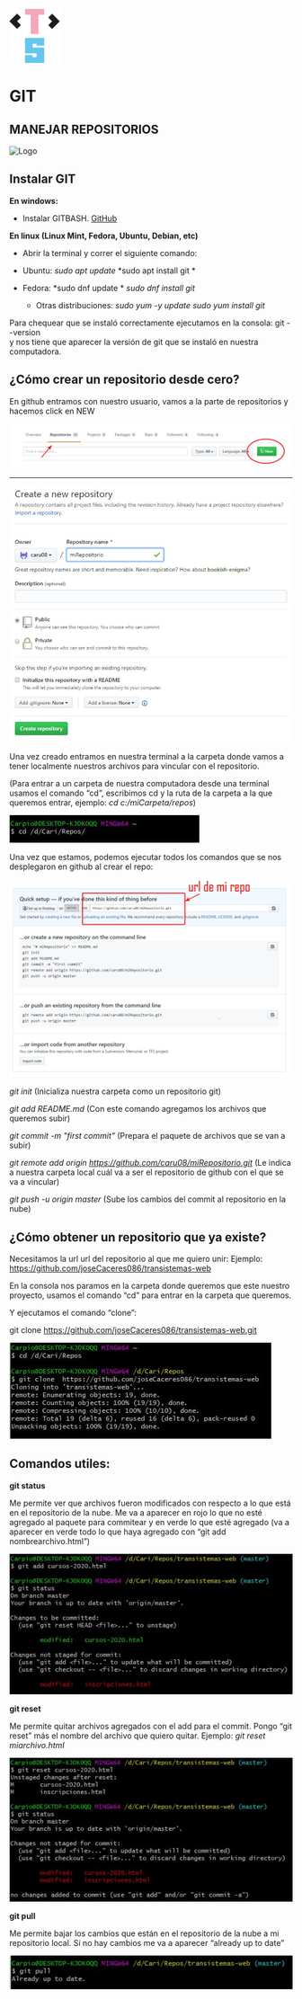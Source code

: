 ![LogoTransistemas](https://github.com/transistemas/apuntes/blob/master/archivos/logo-transistemas.svg)


# GIT 

## MANEJAR REPOSITORIOS

![Logo](https://miro.medium.com/max/910/1*BCZkmZR1_YzDZy22Vn4uUw.png)


## Instalar GIT
**En windows:**

- Instalar GITBASH. 
 [GitHub](https://gitforwindows.org/)
 
**En linux (Linux Mint, Fedora, Ubuntu, Debian, etc)**

- Abrir la terminal y correr el siguiente comando: 
- Ubuntu: 	*sudo apt update*
*sudo apt install git *

- Fedora: 	*sudo dnf update *
*sudo dnf install git*

	- Otras distribuciones:
*sudo yum -y update*
*sudo yum install git*

Para chequear que se instaló correctamente ejecutamos en la consola:
git --version	
y nos tiene que aparecer la versión de git que se instaló en nuestra computadora.

## ¿Cómo crear un repositorio desde cero?

En github entramos con nuestro usuario, vamos a la parte de repositorios y hacemos click en NEW

![newrepo1](https://github.com/transistemas/apuntes/blob/master/archivos/tutorialgit/newrepo1.jpg)

-------------------------------------------------------------------------------------------------

![newrepo2](https://github.com/transistemas/apuntes/blob/master/archivos/tutorialgit/newrepo2.jpg)


Una vez creado entramos en nuestra terminal a la carpeta donde vamos a tener localmente nuestros archivos para vincular con el repositorio.

(Para entrar a un carpeta de nuestra computadora desde una terminal usamos el comando “cd”, escribimos cd y la ruta de la carpeta a la que queremos entrar, ejemplo: 
*cd c:/miCarpeta/repos*)

![newrepo3](https://github.com/transistemas/apuntes/blob/master/archivos/tutorialgit/newrepo3.JPG)


Una vez que estamos, podemos ejecutar todos los comandos que se nos desplegaron en github al crear el repo:

![newrepo4](https://github.com/transistemas/apuntes/blob/master/archivos/tutorialgit/newrepo4.JPG)


*git init*
(Inicializa nuestra carpeta como un repositorio git)

*git add README.md*
(Con este comando agregamos los archivos que queremos subir)

*git commit -m "first commit"*
(Prepara el paquete de archivos que se van a subir)

*git remote add origin https://github.com/caru08/miRepositorio.git*
(Le indica a nuestra carpeta local cuál va a ser el repositorio de github con el que se va a vincular)

*git push -u origin master*
(Sube los cambios del commit al repositorio en la nube)



## ¿Cómo obtener un repositorio que ya existe?

Necesitamos la url url del repositorio al que me quiero unir:
Ejemplo: https://github.com/joseCaceres086/transistemas-web

En la consola nos paramos en la carpeta donde queremos que este nuestro proyecto, usamos el comando “cd” para entrar en la carpeta que queremos.

Y ejecutamos el comando “clone”:

git clone https://github.com/joseCaceres086/transistemas-web.git

![newrepo5](https://github.com/transistemas/apuntes/blob/master/archivos/tutorialgit/newrepo5.JPG)


## Comandos utiles:

**git status**

Me permite ver que archivos fueron modificados con respecto a lo que está en el repositorio de la nube. Me va a aparecer en rojo lo que no esté agregado al paquete para commitear y en verde lo que esté agregado (va a aparecer en verde todo lo que haya agregado con “git add nombrearchivo.html”)

![newrepo6](https://github.com/transistemas/apuntes/blob/master/archivos/tutorialgit/newrepo6.JPG)

**git reset**

Me permite quitar archivos agregados con el add para el commit. Pongo “git reset” más el nombre del archivo que quiero quitar. Ejemplo: *git reset miarchivo.html*

![newrepo7](https://github.com/transistemas/apuntes/blob/master/archivos/tutorialgit/newrepo7.JPG)


**git pull**

Me permite bajar los cambios que están en el repositorio de la nube a mi repositorio local. Si no hay cambios me va a aparecer “already up to date”

![newrepo8](https://github.com/transistemas/apuntes/blob/master/archivos/tutorialgit/newrepo8.JPG)






